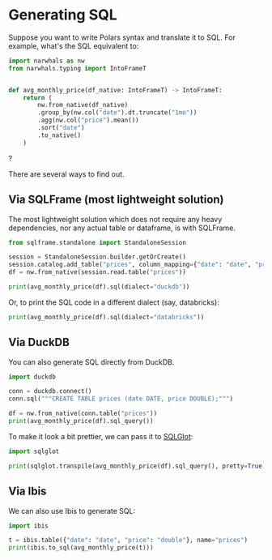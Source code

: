 # Generating SQL

Suppose you want to write Polars syntax and translate it to SQL.
For example, what's the SQL equivalent to:

```python exec="1" source="above" session="generating-sql"
import narwhals as nw
from narwhals.typing import IntoFrameT


def avg_monthly_price(df_native: IntoFrameT) -> IntoFrameT:
    return (
        nw.from_native(df_native)
        .group_by(nw.col("date").dt.truncate("1mo"))
        .agg(nw.col("price").mean())
        .sort("date")
        .to_native()
    )
```

?

There are several ways to find out.

## Via SQLFrame (most lightweight solution)

The most lightweight solution which does not require any heavy dependencies, nor
any actual table or dataframe, is with SQLFrame.

```python exec="1" source="above" session="generating-sql" result="sql"
from sqlframe.standalone import StandaloneSession

session = StandaloneSession.builder.getOrCreate()
session.catalog.add_table("prices", column_mapping={"date": "date", "price": "float"})
df = nw.from_native(session.read.table("prices"))

print(avg_monthly_price(df).sql(dialect="duckdb"))
```

Or, to print the SQL code in a different dialect (say, databricks):

```python exec="1" source="above" session="generating-sql" result="sql"
print(avg_monthly_price(df).sql(dialect="databricks"))
```

## Via DuckDB

You can also generate SQL directly from DuckDB.

```python exec="1" source="above" session="generating-sql" result="sql"
import duckdb

conn = duckdb.connect()
conn.sql("""CREATE TABLE prices (date DATE, price DOUBLE);""")

df = nw.from_native(conn.table("prices"))
print(avg_monthly_price(df).sql_query())
```

To make it look a bit prettier, we can pass it to [SQLGlot](https://github.com/tobymao/sqlglot):

```python exec="1" source="above" session="generating-sql" result="sql"
import sqlglot

print(sqlglot.transpile(avg_monthly_price(df).sql_query(), pretty=True)[0])
```

## Via Ibis

We can also use Ibis to generate SQL:

```python exec="1" source="above" session="generating-sql" result="sql"
import ibis

t = ibis.table({"date": "date", "price": "double"}, name="prices")
print(ibis.to_sql(avg_monthly_price(t)))
```
